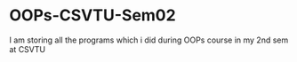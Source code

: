 # OOPs-CSVTU-Sem02
I am storing all the programs which i did during OOPs course in my 2nd sem at CSVTU
